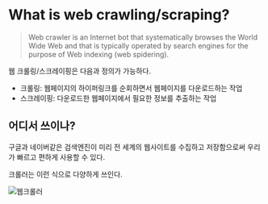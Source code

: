﻿# What is web crawling/scraping?

> Web crawler is an Internet bot that systematically browses the World Wide Web and that is typically operated by search engines for the purpose of Web indexing (web spidering).

웹 크롤링/스크레이핑은 다음과 정의가 가능하다.

- 크롤링: 웹페이지의 하이퍼링크를 순회하면서 웹페이지를 다운로드하는 작업
- 스크레이핑: 다운로드한 웹페이지에서 필요한 정보를 추출하는 작업

## 어디서 쓰이나?

구글과 네이버같은 검색엔진이 미리 전 세계의 웹사이트를 수집하고 저장함으로써 우리가 빠르고 편하게 사용할 수 있다.

크롤러는 이런 식으로 다양하게 쓰인다.

![웹크롤러](https://miro.medium.com/max/996/1*P3EzwRCsLAkZv5gQ48-FOQ.png)

